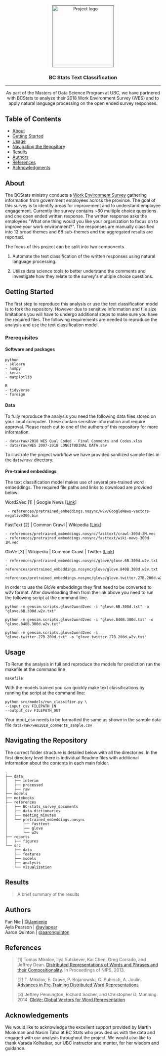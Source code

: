 <p align="center">
  <a href="" rel="noopener">
 <img width=200px height=200px src="https://i.imgur.com/6wj0hh6.jpg" alt="Project logo"></a>
</p>

<h3 align="center">BC Stats Text Classification</h3>

---

<p align="center"> As part of the Masters of Data Science Program at UBC, we have partnered with BCStats to analyze their 2018 Work Environment Survey (WES) and to apply natural language processing on the open ended survey responses.
    <br>
</p>

## Table of Contents
- [About](#about)
- [Getting Started](#getting_started)
- [Usage](#usage)
- [Navigating the Repository](#repo)
- [Results](#results)
- [Authors](#authors)
- [References](#references)
- [Acknowledgments](#acknowledgement)

## About <a name = "about"></a>
The BCStats ministry conducts a [Work Environment Survey](https://www2.gov.bc.ca/gov/content/data/statistics/government/employee-research/wes) gathering information from government employees across the province. The goal of this survey is to identify areas for improvement and to understand employee engagement. Currently the survey contains ~80 multiple choice questions and one open ended written response. The written response asks the employees "What one thing would you like your organization to focus on to improve your work environment?". The responses are manually classified into 12 broad themes and 68 sub-themes and the aggregated results are reported.


 The focus of this project can be split into two components.
1. Automate the text classification of the written responses using natural language processing.

2. Utilize data science tools to better understand the comments and investigate how they relate to the survey's multiple choice questions.

## Getting Started <a name = "getting_started"></a>
The first step to reproduce this analysis or use the text classification model is to fork the repository. However due to sensitive information and file size limitations you will have to undergo additional steps to make sure you have the required files. The following requirements are needed to reproduce the analysis and use the text classification model.

### Prerequisites

#### Software and packages
```
python
- sklearn
- numpy
- keras
- matplotlib

R
- tidyverse
- foreign
```

#### Data  
To fully reproduce the analysis you need the following data files stored on your local computer. These contain sensitive information and require approval. Please reach out to one of the authors of this repository for more information.
```
- data/raw/2018 WES Qual Coded - Final Comments and Codes.xlsx
- data/raw/WES 2007-2018 LONGITUDINAL DATA.sav
```

To illustrate the project workflow we have provided sanitized sample files in the `data/raw/` directory.

#### Pre-trained embeddings
The text classification model makes use of several pre-trained word embeddings. The required file paths and links to download are provided below:   

Word2Vec [1] | Google News [[Link](https://drive.google.com/file/d/0B7XkCwpI5KDYNlNUTTlSS21pQmM/edit)]
```
 - references/pretrained_embeddings.nosync/w2v/GoogleNews-vectors-negative300.bin
```

FastText [2] | Common Crawl | Wikipedia [[Link](https://fasttext.cc/docs/en/english-vectors.html)]
```
- references/pretrained_embeddings.nosync/fasttext/crawl-300d-2M.vec
- references/pretrained_embeddings.nosync/fasttext/wiki-news-300d-1M.vec
```

GloVe [3] | Wikipedia | Common Crawl | Twitter [[Link](https://nlp.stanford.edu/projects/glove/)]
```
- references/pretrained_embeddings.nosync/glove/glove.6B.300d.w2v.txt
- references/pretrained_embeddings.nosync/glove/glove.840B.300d.w2v.txt
- references/pretrained_embeddings.nosync/glove/glove.twitter.27B.200d.w2v.txt
```

In order to use the GloVe embeddings they first need to be converted to w2v format. After downloading them from the link above you need to run the following script at the command line.
```
python -m gensim.scripts.glove2word2vec -i "glove.6B.300d.txt" -o "glove.6B.300d.w2v.txt"

python -m gensim.scripts.glove2word2vec -i "glove.840B.300d.txt" -o "glove.840B.300d.w2v.txt"

python -m gensim.scripts.glove2word2vec -i "glove.twitter.27B.200d.txt" -o "glove.twitter.27B.200d.w2v.txt"
```

## Usage <a name="usage"></a>

To Rerun the analysis in full and reproduce the models for prediction run the makefile at the command line

```
makefile
```

With the models trained you can quickly make text classifications by running the script at the command line:
```
python src/models/run_classifier.py \
--input_csv FILEPATH_IN
--output_csv FILEPATH_OUT
```

Your input_csv needs to be formatted the same as shown in the sample data file `data/raw/wes2018_comments_sample.csv`

## Navigating the Repository <a name="repo"></a>
The correct folder structure is detailed below with all the directories. In the first directory level there is individual Readme files with additional information about the contents in each main folder.

```
.
├── data
│   ├── interim
│   ├── processed
│   ├── raw
├── models
├── notebooks
├── references
|   ├── BC-stats_survey_documents
│   ├── data-dictionaries
│   ├── meeting_minutes
│   └── pretrained_embeddings.nosync
│       ├── fasttext
│       ├── glove
│       └── w2v
├── reports
│   ├── figures
└── src
    ├── data
    ├── features  
    ├── models
    ├── analysis
    └── visualization
```


## Results <a name="results"></a>

>A brief summary of the results


## Authors <a name = "authors"></a>
Fan Nie | [@Jamienie](https://github.com/Jamienie)  
Ayla Pearson | [@aylapear](https://github.com/aylapear)  
Aaron Quinton | [@aaronquinton](https://github.com/aaronquinton)

## References <a name = "references"></a>

> [1] Tomas Mikolov, Ilya Sutskever, Kai Chen, Greg Corrado, and Jeffrey Dean. [Distributed Representations of Words and Phrases and their Compositionality](https://arxiv.org/pdf/1310.4546.pdf). In Proceedings of NIPS, 2013.
>
>[2] T. Mikolov, E. Grave, P. Bojanowski, C. Puhrsch, A. Joulin. [Advances in Pre-Training Distributed Word Representations](https://arxiv.org/abs/1712.09405)  
>  
> [3] Jeffrey Pennington, Richard Socher, and Christopher D. Manning. 2014. [GloVe: Global Vectors for Word Representation](https://nlp.stanford.edu/pubs/glove.pdf)



## Acknowledgements <a name = "acknowledgement"></a>
We would like to acknowledge the excellent support provided by Martin Monkman and Nasim Taba at BC Stats who provided us with the data and engaged with our analysis throughout the project. We would also like to thank Varada Kolhatkar, our UBC instructor and mentor, for her wisdom and guidance.
